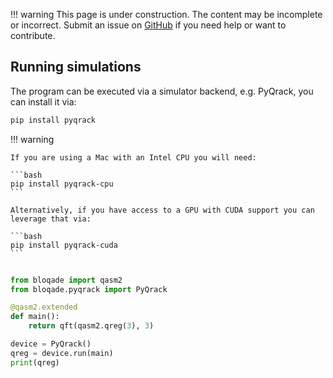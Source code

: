 !!! warning
    This page is under construction. The content may be incomplete or incorrect. Submit an issue
    on [GitHub](https://github.com/QuEraComputing/bloqade/issues/new) if you need help or want to
    contribute.

## Running simulations

The program can be executed via a simulator backend, e.g. PyQrack, you can install it via:


```bash
pip install pyqrack
```

!!! warning

    If you are using a Mac with an Intel CPU you will need:

    ```bash
    pip install pyqrack-cpu
    ```

    Alternatively, if you have access to a GPU with CUDA support you can leverage that via:

    ```bash
    pip install pyqrack-cuda
    ```
    


```python

from bloqade import qasm2
from bloqade.pyqrack import PyQrack

@qasm2.extended
def main():
    return qft(qasm2.qreg(3), 3)

device = PyQrack()
qreg = device.run(main)
print(qreg)
```
